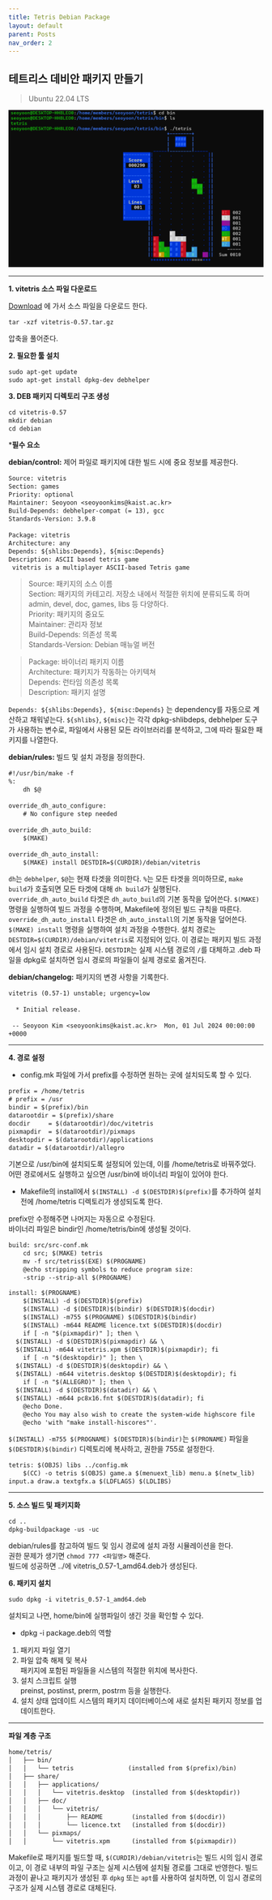 ```yaml
---
title: Tetris Debian Package
layout: default
parent: Posts
nav_order: 2
---
```


## 테트리스 데비안 패키지 만들기  

> Ubuntu 22.04 LTS  

![tetris](../images/tetris.png)  

---
**1. vitetris 소스 파일 다운로드**  

[Download](https://developers.redhat.com/blog/2019/03/18/rpm-packaging-guide-creating-rpm#ascii_based_tetris_game) 에 가서 소스 파일을 다운로드 한다.

```
tar -xzf vitetris-0.57.tar.gz
```
압축을 풀어준다.  


**2. 필요한 툴 설치**  

```
sudo apt-get update
sudo apt-get install dpkg-dev debhelper
```


**3. DEB 패키지 디렉토리 구조 생성**  

```
cd vitetris-0.57
mkdir debian
cd debian
```


***필수 요소**   

**debian/control:** 제어 파일로 패키지에 대한 빌드 시에 중요 정보를 제공한다.  

```
Source: vitetris
Section: games
Priority: optional
Maintainer: Seoyoon <seoyoonkims@kaist.ac.kr>
Build-Depends: debhelper-compat (= 13), gcc
Standards-Version: 3.9.8  

Package: vitetris
Architecture: any
Depends: ${shlibs:Depends}, ${misc:Depends}
Description: ASCII based tetris game
 vitetris is a multiplayer ASCII-based Tetris game
```
> Source: 패키지의 소스 이름  
> Section: 패키지의 카테고리. 저장소 내에서 적절한 위치에 분류되도록 하며 admin, devel, doc, games, libs 등 다양하다.    
> Priority: 패키지의 중요도  
> Maintainer: 관리자 정보  
> Build-Depends: 의존성 목록  
> Standards-Version: Debian 매뉴얼 버전  

> Package: 바이너리 패키지 이름  
> Architecture: 패키지가 작동하는 아키텍쳐  
> Depends: 런타임 의존성 목록  
> Description: 패키지 설명  

```Depends: ${shlibs:Depends}, ${misc:Depends}``` 는 dependency를 자동으로 계산하고 채워넣는다.  ```${shlibs}```, ```${misc}```는 각각 dpkg-shlibdeps, debhelper 도구가 사용하는 변수로, 파일에서 사용된 모든 라이브러리를 분석하고, 그에 따라 필요한 패키지를 나열한다.  

  

**debian/rules:** 빌드 및 설치 과정을 정의한다.  

```
#!/usr/bin/make -f
%:
	dh $@

override_dh_auto_configure:
	# No configure step needed

override_dh_auto_build:
	$(MAKE)

override_dh_auto_install:
	$(MAKE) install DESTDIR=$(CURDIR)/debian/vitetris
```

```dh```는 ```debhelper```, ```$@```는 현재 타겟을 의미한다. ```%```는 모든 타겟을 의미하므로, ```make build```가 호출되면 모든 타겟에 대해 ```dh build```가 실행된다.  
```override_dh_auto_build``` 타겟은 ```dh_auto_build```의 기본 동작을 덮어쓴다. ```$(MAKE)``` 명령을 실행하여 빌드 과정을 수행하며, Makefile에 정의된 빌드 규칙을 따른다.  
```override_dh_auto_install``` 타겟은 ```dh_auto_install```의 기본 동작을 덮어쓴다. ```$(MAKE) install``` 명령을 실행하여 설치 과정을 수행한다. 설치 경로는 ```DESTDIR=$(CURDIR)/debian/vitetris```로 지정되어 있다. 이 경로는 패키지 빌드 과정에서 임시 설치 경로로 사용된다. ```DESTDIR```는 실제 시스템 경로의 ```/```를 대체하고 .deb 파일을 dpkg로 설치하면 임시 경로의 파일들이 실제 경로로 옮겨진다.  


**debian/changelog:** 패키지의 변경 사항을 기록한다.    

```
vitetris (0.57-1) unstable; urgency=low

  * Initial release.

 -- Seoyoon Kim <seoyoonkims@kaist.ac.kr>  Mon, 01 Jul 2024 00:00:00 +0000
 ```
---

**4. 경로 설정**  

- config.mk 파일에 가서 prefix를 수정하면 원하는 곳에 설치되도록 할 수 있다.  

```
prefix = /home/tetris
# prefix = /usr
bindir = $(prefix)/bin
datarootdir = $(prefix)/share
docdir     = $(datarootdir)/doc/vitetris
pixmapdir  = $(datarootdir)/pixmaps
desktopdir = $(datarootdir)/applications
datadir = $(datarootdir)/allegro
```

기본으로 /usr/bin에 설치되도록 설정되어 있는데, 이를 /home/tetris로 바꿔주었다.  
어떤 경로에서도 실행하고 싶으면 /usr/bin에 바이너리 파일이 있어야 한다.  


- Makefile의 install에서 ```$(INSTALL) -d $(DESTDIR)$(prefix)```를 추가하여 설치 전에 /home/tetris 디렉토리가 생성되도록 한다.

prefix만 수정해주면 나머지는 자동으로 수정된다.  
바이너리 파일은 bindir인 /home/tetris/bin에 생성될 것이다.  



```
build: src/src-conf.mk
	cd src; $(MAKE) tetris
	mv -f src/tetris$(EXE) $(PROGNAME)
	@echo stripping symbols to reduce program size:
	-strip --strip-all $(PROGNAME)
```

```
install: $(PROGNAME)
	$(INSTALL) -d $(DESTDIR)$(prefix)
	$(INSTALL) -d $(DESTDIR)$(bindir) $(DESTDIR)$(docdir)
	$(INSTALL) -m755 $(PROGNAME) $(DESTDIR)$(bindir)
	$(INSTALL) -m644 README licence.txt $(DESTDIR)$(docdir)
	if [ -n "$(pixmapdir)" ]; then \
  $(INSTALL) -d $(DESTDIR)$(pixmapdir) && \
  $(INSTALL) -m644 vitetris.xpm $(DESTDIR)$(pixmapdir); fi
	if [ -n "$(desktopdir)" ]; then \
  $(INSTALL) -d $(DESTDIR)$(desktopdir) && \
  $(INSTALL) -m644 vitetris.desktop $(DESTDIR)$(desktopdir); fi
	if [ -n "$(ALLEGRO)" ]; then \
  $(INSTALL) -d $(DESTDIR)$(datadir) && \
  $(INSTALL) -m644 pc8x16.fnt $(DESTDIR)$(datadir); fi
	@echo Done.
	@echo You may also wish to create the system-wide highscore file
	@echo 'with "make install-hiscores"'.
```

```$(INSTALL) -m755 $(PROGNAME) $(DESTDIR)$(bindir)```는 ```$(PRONAME)``` 파일을 ```$(DESTDIR)$(bindir)``` 디렉토리에 복사하고, 권한을 755로 설정한다.  

```
tetris: $(OBJS) libs ../config.mk
	$(CC) -o tetris $(OBJS) game.a $(menuext_lib) menu.a $(netw_lib) input.a draw.a textgfx.a $(LDFLAGS) $(LDLIBS)
```

---

**5. 소스 빌드 및 패키지화**  

```
cd ..
dpkg-buildpackage -us -uc
```

debian/rules를 참고하여 빌드 및 임시 경로에 설치 과정 시뮬레이션을 한다.  
권한 문제가 생기면 ```chmod 777 <파일명>``` 해준다.  
빌드에 성공하면 ../에 vitetris_0.57-1_amd64.deb가 생성된다.  



**6. 패키지 설치**  

```
sudo dpkg -i vitetris_0.57-1_amd64.deb
```

설치되고 나면, home/bin에 실행파일이 생긴 것을 확인할 수 있다.  

- dpkg -i package.deb의 역할
1. 패키지 파일 열기  
2. 파일 압축 해제 및 복사  
패키지에 포함된 파일들을 시스템의 적절한 위치에 복사한다.
3. 설치 스크립트 실행  
preinst, postinst, prerm, postrm 등을 실행한다.  
4. 설치 상태 업데이트
시스템의 패키지 데이터베이스에 새로 설치된 패키지 정보를 업데이트한다.  

---

**파일 계층 구조**  

```
home/tetris/  
│   ├── bin/  
│   │   └── tetris               (installed from $(prefix)/bin)  
│   ├── share/  
│   │   ├── applications/  
│   │   │   └── vitetris.desktop  (installed from $(desktopdir))  
│   │   ├── doc/  
│   │   │   └── vitetris/  
│   │   │       ├── README        (installed from $(docdir))  
│   │   │       └── licence.txt   (installed from $(docdir))  
│   │   └── pixmaps/  
│   │       └── vitetris.xpm      (installed from $(pixmapdir))  
```

Makefile로 패키지를 빌드할 때, ```$(CURDIR)/debian/vitetris```는 빌드 시의 임시 경로이고, 이 경로 내부의 파일 구조는 실제 시스템에 설치될 경로를 그대로 반영한다. 빌드 과정이 끝나고 패키지가 생성된 후 ```dpkg``` 또는 ```apt```를 사용하여 설치하면, 이 임시 경로의 구조가 실제 시스템 경로로 대체된다.  